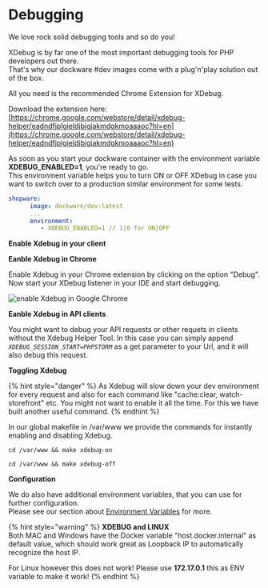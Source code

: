 # Debugging

We love rock solid debugging tools and so do you!

XDebug is by far one of the most important debugging tools for PHP developers out there.\
That's why our dockware #dev images come with a plug'n'play solution out of the box.

All you need is the recommended Chrome Extension for XDebug.

Download the extension here:\
[https://chrome.google.com/webstore/detail/xdebug-helper/eadndfjplgieldjbigjakmdgkmoaaaoc?hl=en](https://chrome.google.com/webstore/detail/xdebug-helper/eadndfjplgieldjbigjakmdgkmoaaaoc?hl=en)

As soon as you start your dockware container with the environment variable **XDEBUG_ENABLED=1**, you're ready to go.\
This environment variable helps you to turn ON or OFF XDebug in case you want to switch over to a production similar environment for some tests.

```yaml
shopware:
      image: dockware/dev:latest
      ...
      environment:
         - XDEBUG_ENABLED=1 // 1|0 for ON|OFF
```

**Enable Xdebug in your client**

**Eanble Xdebug in Chrome**

Enable Xdebug in your Chrome extension by clicking on the option "Debug".\
Now start your XDebug listener in your IDE and start debugging.

![enable Xdebug in Google Chrome](../.gitbook/assets/xdebug-enable-in-chrome.png)

**Eanble Xdebug in API clients**

You might want to debug your API requests or other requets in clients without the Xdebug Helper Tool. In this case you can simply append _`XDEBUG_SESSION_START=PHPSTORM`_ as a get parameter to your Url, and it will also debug this request.

**Toggling Xdebug**

{% hint style="danger" %}
As Xdebug will slow down your dev environment for every request and also for each command like "cache:clear, watch-storefront" etc. You might not want to enable it all the time. For this we have built another useful command.
{% endhint %}

In our global makefile in /var/www we provide the commands for instantly enabling and disabling Xdebug.

`cd /var/www && make xdebug-on`

`cd /var/www && make xdebug-off`

**Configuration**

We do also have additional environment variables, that you can use for further configuration.\
Please see our section about [Environment Variables](environment-variables.md) for more.

{% hint style="warning" %}
**XDEBUG and LINUX**\
Both MAC and Windows have the Docker variable "host.docker.internal" as default value, which should work great as Loopback IP to automatically recognize the host IP.

For Linux however this does not work! Please use **172.17.0.1** this as ENV variable to make it work!
{% endhint %}
